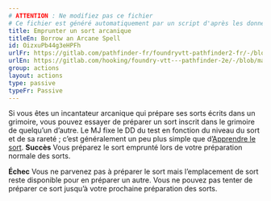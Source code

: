 ```yaml
---
# ATTENTION : Ne modifiez pas ce fichier
# Ce fichier est généré automatiquement par un script d'après les données du module Foundry VTT officiel et de sa traduction
title: Emprunter un sort arcanique
titleEn: Borrow an Arcane Spell
id: OizxuPb44g3eHPFh
urlFr: https://gitlab.com/pathfinder-fr/foundryvtt-pathfinder2-fr/-/blob/master/data/actions/OizxuPb44g3eHPFh.htm
urlEn: https://gitlab.com/hooking/foundry-vtt---pathfinder-2e/-/blob/master/packs/data/actions.db/borrow-an-arcane-spell.json
group: actions
layout: actions
type: passive
typeFr: Passive
---
```

Si vous êtes un incantateur arcanique qui prépare ses sorts écrits dans un grimoire, vous pouvez essayer de préparer un sort inscrit dans le grimoire de quelqu’un d’autre. Le MJ fixe le DD du test en fonction du niveau du sort et de sa rareté ; c’est généralement un peu plus simple que d’[Apprendre le sort](apprendre-un-sort.md).
**Succès** Vous préparez le sort emprunté lors de votre préparation normale des sorts.

**Échec**  Vous ne parvenez pas à préparer le sort mais l’emplacement de sort reste disponible pour en préparer un autre. Vous ne pouvez pas tenter de préparer ce sort jusqu’à votre prochaine préparation des sorts.


